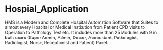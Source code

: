 # Hospial_Application

HMS is a Modern and Complete Hospital Automation Software that Suites to almost every Hospital or Medical Institution from Patient OPD visits to Operation to Pathology Test etc. It includes more than 25 Modules with 9 in built users (Super Admin, Admin, Doctor, Accountant, Pathologist, Radiologist, Nurse, Receptionist and Patient) Panel. 
